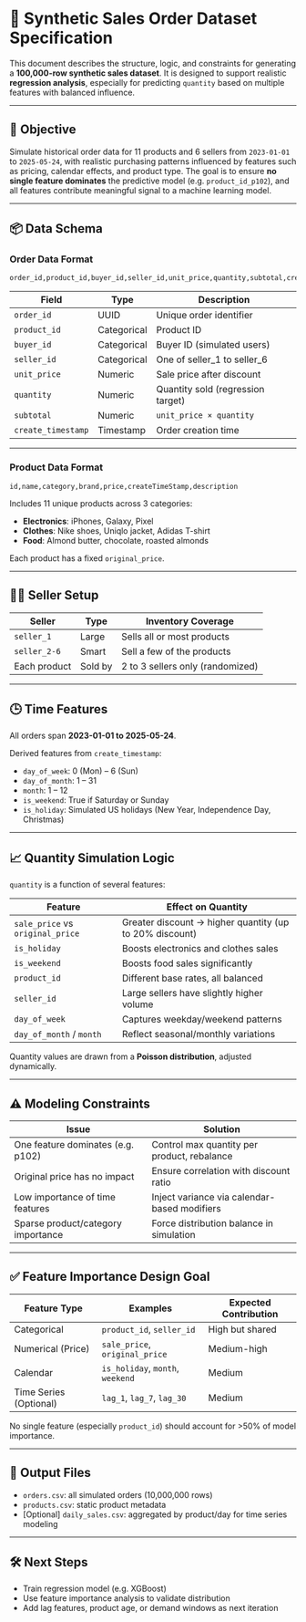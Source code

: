 # 🧪 Synthetic Sales Order Dataset Specification

This document describes the structure, logic, and constraints for generating a **100,000-row synthetic sales dataset**. It is designed to support realistic **regression analysis**, especially for predicting `quantity` based on multiple features with balanced influence.

---

## 🎯 Objective

Simulate historical order data for 11 products and 6 sellers from `2023-01-01` to `2025-05-24`, with realistic purchasing patterns influenced by features such as pricing, calendar effects, and product type. The goal is to ensure **no single feature dominates** the predictive model (e.g. `product_id_p102`), and all features contribute meaningful signal to a machine learning model.

---

## 📦 Data Schema

### **Order Data Format**

```csv
order_id,product_id,buyer_id,seller_id,unit_price,quantity,subtotal,create_timestamp
```

| Field            | Type        | Description                                 |
|------------------|-------------|---------------------------------------------|
| `order_id`       | UUID        | Unique order identifier                     |
| `product_id`     | Categorical | Product ID                                  |
| `buyer_id`       | Categorical | Buyer ID (simulated users)                  |
| `seller_id`      | Categorical | One of seller_1 to seller_6                 |
| `unit_price`     | Numeric     | Sale price after discount                   |
| `quantity`       | Numeric     | Quantity sold (regression target)           |
| `subtotal`       | Numeric     | `unit_price × quantity`                     |
| `create_timestamp` | Timestamp | Order creation time                         |

---

### **Product Data Format**

```csv
id,name,category,brand,price,createTimeStamp,description
```

Includes 11 unique products across 3 categories:
- **Electronics**: iPhones, Galaxy, Pixel
- **Clothes**: Nike shoes, Uniqlo jacket, Adidas T-shirt
- **Food**: Almond butter, chocolate, roasted almonds

Each product has a fixed `original_price`.

---

## 🧑‍💼 Seller Setup

| Seller        | Type    | Inventory Coverage               |
|---------------|---------|----------------------------------|
| `seller_1`    | Large   | Sells all or most products       |
| `seller_2-6`  | Smart   | Sell a few of the products       |
| Each product  | Sold by | 2 to 3 sellers only (randomized) |

---

## 🕒 Time Features

All orders span **2023-01-01 to 2025-05-24**.

Derived features from `create_timestamp`:
- `day_of_week`: 0 (Mon) – 6 (Sun)
- `day_of_month`: 1 – 31
- `month`: 1 – 12
- `is_weekend`: True if Saturday or Sunday
- `is_holiday`: Simulated US holidays (New Year, Independence Day, Christmas)

---

## 📈 Quantity Simulation Logic

`quantity` is a function of several features:

| Feature             | Effect on Quantity                               |
|---------------------|--------------------------------------------------|
| `sale_price` vs `original_price` | Greater discount → higher quantity (up to 20% discount) |
| `is_holiday`        | Boosts electronics and clothes sales             |
| `is_weekend`        | Boosts food sales significantly                  |
| `product_id`        | Different base rates, all balanced               |
| `seller_id`         | Large sellers have slightly higher volume        |
| `day_of_week`       | Captures weekday/weekend patterns                |
| `day_of_month` / `month` | Reflect seasonal/monthly variations        |

Quantity values are drawn from a **Poisson distribution**, adjusted dynamically.

---

## ⚠️ Modeling Constraints

| Issue                                | Solution                                        |
|-------------------------------------|-------------------------------------------------|
| One feature dominates (e.g. p102)   | Control max quantity per product, rebalance     |
| Original price has no impact        | Ensure correlation with discount ratio          |
| Low importance of time features     | Inject variance via calendar-based modifiers    |
| Sparse product/category importance  | Force distribution balance in simulation        |

---

## ✅ Feature Importance Design Goal

| Feature Type       | Examples                         | Expected Contribution |
|--------------------|----------------------------------|------------------------|
| Categorical         | `product_id`, `seller_id`         | High but shared        |
| Numerical (Price)   | `sale_price`, `original_price`    | Medium-high            |
| Calendar            | `is_holiday`, `month`, `weekend` | Medium                 |
| Time Series (Optional) | `lag_1`, `lag_7`, `lag_30`     | Medium                 |

No single feature (especially `product_id`) should account for >50% of model importance.

---

## 📁 Output Files

- `orders.csv`: all simulated orders (10,000,000 rows)
- `products.csv`: static product metadata
- [Optional] `daily_sales.csv`: aggregated by product/day for time series modeling

---

## 🛠️ Next Steps

- Train regression model (e.g. XGBoost)
- Use feature importance analysis to validate distribution
- Add lag features, product age, or demand windows as next iteration

